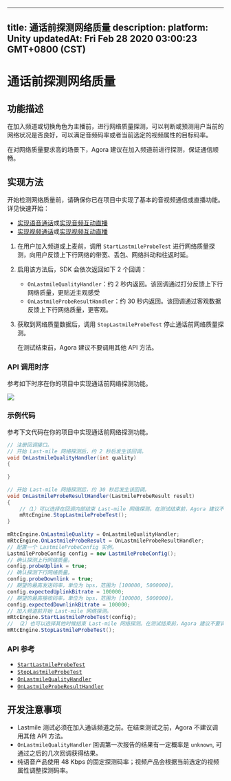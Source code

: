 
---
title: 通话前探测网络质量
description: 
platform: Unity
updatedAt: Fri Feb 28 2020 03:00:23 GMT+0800 (CST)
---
# 通话前探测网络质量
## 功能描述

在加入频道或切换角色为主播前，进行网络质量探测，可以判断或预测用户当前的网络状况是否良好，可以满足音频码率或者当前选定的视频属性的目标码率。

在对网络质量要求高的场景下，Agora 建议在加入频道前进行探测，保证通信顺畅。

## 实现方法

开始检测网络质量前，请确保你已在项目中实现了基本的音视频通信或直播功能。详见快速开始：

- [实现语音通话](../../cn/Video/start_call_audio_unity.md)或[实现音频互动直播](../../cn/Video/start_live_audio_unity.md)
- [实现视频通话](../../cn/Video/start_call_unity.md)或[实现视频互动直播](../../cn/Video/start_live_unity.md)


1. 在用户加入频道或上麦前，调用 `StartLastmileProbeTest` 进行网络质量探测，向用户反馈上下行网络的带宽、丢包、网络抖动和往返时延。

2. 启用该方法后，SDK 会依次返回如下 2 个回调：

   - `OnLastmileQualityHandler`：约 2 秒内返回。该回调通过打分反馈上下行网络质量，更贴近主观感受
   - `OnLastmileProbeResultHandler`：约 30 秒内返回。该回调通过客观数据反馈上下行网络质量，更客观。

3. 获取到网络质量数据后，调用 `StopLastmileProbeTest` 停止通话前网络质量探测。

   <div class="alert note">在测试结束前，Agora 建议不要调用其他 API 方法。</div>

### API 调用时序

参考如下时序在你的项目中实现通话前网络探测功能。

![](https://web-cdn.agora.io/docs-files/1582858685523)

### 示例代码

参考下文代码在你的项目中实现通话前网络探测功能。

```c#
// 注册回调接口。
// 开始 Last-mile 网络探测后，约 2 秒后发生该回调。
void OnLastmileQualityHandler(int quality)
{
 
}
 
// 开始 Last-mile 网络探测后，约 30 秒后发生该回调。
void OnLastmileProbeResultHandler(LastmileProbeResult result)
{  
    //（1）可以选择在回调内部结束 Last-mile 网络探测。在测试结束前，Agora 建议不要调用其他 API 方法。
    mRtcEngine.StopLastmileProbeTest();
}
 
mRtcEngine.OnLastmileQuality = OnLastmileQualityHandler;
mRtcEngine.OnLastmileProbeResult = OnLastmileProbeResultHandler;
// 配置一个 LastmileProbeConfig 实例。
LastmileProbeConfig config = new LastmileProbeConfig();
// 确认探测上行网络质量。
config.probeUplink = true;
// 确认探测下行网络质量。
config.probeDownlink = true;
// 期望的最高发送码率，单位为 bps，范围为 [100000, 5000000]。
config.expectedUplinkBitrate = 100000;
// 期望的最高接收码率，单位为 bps，范围为 [100000, 5000000]。
config.expectedDownlinkBitrate = 100000;
// 加入频道前开始 Last-mile 网络探测。
mRtcEngine.StartLastmileProbeTest(config);
// （2）也可以选择其他时候结束 Last-mile 网络探测。在测试结束前，Agora 建议不要调用其他 API 方法。
mRtcEngine.StopLastmileProbeTest();
```



### API 参考

- [`StartLastmileProbeTest`](https://docs.agora.io/cn/Video/API%20Reference/unity/classagora__gaming__rtc_1_1_i_rtc_engine.html#a1d70042741eed8fd27234d43f0bdd86e)
- [`StopLastmileProbeTest`](https://docs.agora.io/cn/Video/API%20Reference/unity/classagora__gaming__rtc_1_1_i_rtc_engine.html#a7097b5aa40f1124c5cb5ae7cc68d636f)
- [`OnLastmileQualityHandler`](https://docs.agora.io/cn/Video/API%20Reference/unity/namespaceagora__gaming__rtc.html#ad91eb7212a21d5596d4a96dfedaa7753)
- [`OnLastmileProbeResultHandler`](https://docs.agora.io/cn/Video/API%20Reference/unity/namespaceagora__gaming__rtc.html#afa2ac45e7687a97653fedb80c5346019)

## 开发注意事项

- Lastmile 测试必须在加入通话频道之前。在结束测试之前，Agora 不建议调用其他 API 方法。
- `OnLastmileQualityHandler` 回调第一次报告的结果有一定概率是 `unknown`, 可通过之后的几次回调获得结果。
- 纯语音产品使用 48 Kbps 的固定探测码率；视频产品会根据当前选定的视频属性调整探测码率。
